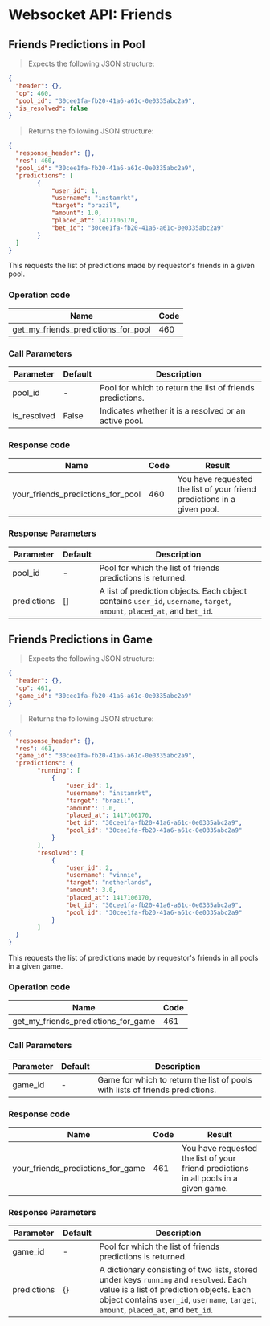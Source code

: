 # Websocket API: Friends

## Friends Predictions in Pool

> Expects the following JSON structure:

```json
{
  "header": {},
  "op": 460,
  "pool_id": "30cee1fa-fb20-41a6-a61c-0e0335abc2a9",
  "is_resolved": false
}
```

> Returns the following JSON structure:

```json
{
  "response_header": {},
  "res": 460,
  "pool_id": "30cee1fa-fb20-41a6-a61c-0e0335abc2a9",
  "predictions": [
        {
            "user_id": 1,
            "username": "instamrkt",
            "target": "brazil",
            "amount": 1.0,
            "placed_at": 1417106170,
            "bet_id": "30cee1fa-fb20-41a6-a61c-0e0335abc2a9"
        }
  ]
}
```

This requests the list of predictions made by requestor's friends in a given pool.

### Operation code

Name | Code
--------- | -------
get_my_friends_predictions_for_pool | 460

### Call Parameters

Parameter | Default | Description
--------- | ------- | -----------
pool_id | - | Pool for which to return the list of friends predictions.
is_resolved | False | Indicates whether it is a resolved or an active pool.

### Response code

Name | Code | Result
--------- | ------- | -----------
your_friends_predictions_for_pool | 460 | You have requested the list of your friend predictions in a given pool.

### Response Parameters

Parameter | Default | Description
--------- | ------- | -----------
pool_id | - | Pool for which the list of friends predictions is returned.
predictions | [] | A list of prediction objects. Each object contains `user_id`, `username`, `target`, `amount`, `placed_at`, and `bet_id`.

## Friends Predictions in Game

> Expects the following JSON structure:

```json
{
  "header": {},
  "op": 461,
  "game_id": "30cee1fa-fb20-41a6-a61c-0e0335abc2a9"
}
```

> Returns the following JSON structure:

```json
{
  "response_header": {},
  "res": 461,
  "game_id": "30cee1fa-fb20-41a6-a61c-0e0335abc2a9",
  "predictions": {
  		"running": [
	        {
	            "user_id": 1,
	            "username": "instamrkt",
	            "target": "brazil",
	            "amount": 1.0,
	            "placed_at": 1417106170,
	            "bet_id": "30cee1fa-fb20-41a6-a61c-0e0335abc2a9",
	            "pool_id": "30cee1fa-fb20-41a6-a61c-0e0335abc2a9"
	        }
	    ],
	    "resolved": [
	        {
	            "user_id": 2,
	            "username": "vinnie",
	            "target": "netherlands",
	            "amount": 3.0,
	            "placed_at": 1417106170,
	            "bet_id": "30cee1fa-fb20-41a6-a61c-0e0335abc2a9",
	            "pool_id": "30cee1fa-fb20-41a6-a61c-0e0335abc2a9"
	        }
	    ]
  }
}
```

This requests the list of predictions made by requestor's friends in all pools in a given game.

### Operation code

Name | Code
--------- | -------
get_my_friends_predictions_for_game | 461

### Call Parameters

Parameter | Default | Description
--------- | ------- | -----------
game_id | - | Game for which to return the list of pools with lists of friends predictions.

### Response code

Name | Code | Result
--------- | ------- | -----------
your_friends_predictions_for_game | 461 | You have requested the list of your friend predictions in all pools in a given game.

### Response Parameters

Parameter | Default | Description
--------- | ------- | -----------
game_id | - | Pool for which the list of friends predictions is returned.
predictions | {} | A dictionary consisting of two lists, stored under keys `running` and `resolved`. Each value is a list of prediction objects. Each object contains `user_id`, `username`, `target`, `amount`, `placed_at`, and `bet_id`.

